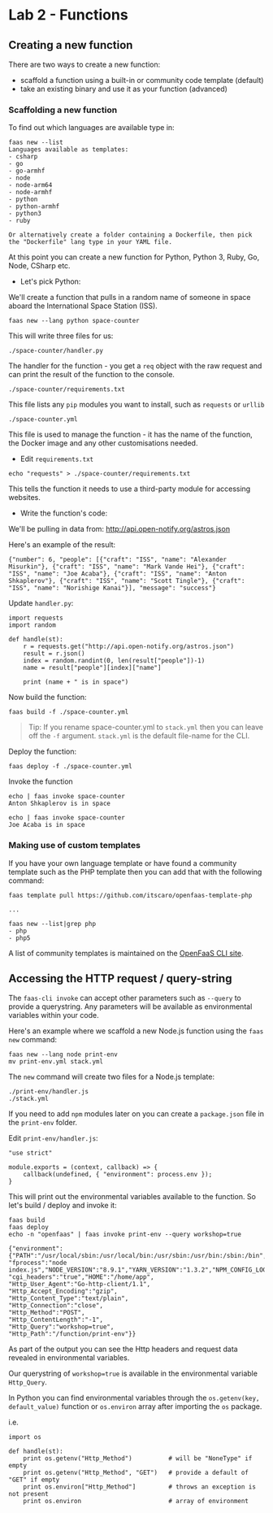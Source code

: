 # Lab 2 - Functions

## Creating a new function

There are two ways to create a new function:

* scaffold a function using a built-in or community code template (default)
* take an existing binary and use it as your function (advanced)

### Scaffolding a new function

To find out which languages are available type in:

```
faas new --list
Languages available as templates:
- csharp
- go
- go-armhf
- node
- node-arm64
- node-armhf
- python
- python-armhf
- python3
- ruby

Or alternatively create a folder containing a Dockerfile, then pick
the "Dockerfile" lang type in your YAML file.
```

At this point you can create a new function for Python, Python 3, Ruby, Go, Node, CSharp etc.

* Let's pick Python:

We'll create a function that pulls in a random name of someone in space aboard the International Space Station (ISS).

```
faas new --lang python space-counter
```

This will write three files for us:

```
./space-counter/handler.py
```

The handler for the function - you get a `req` object with the raw request and can print the result of the function to the console.

```
./space-counter/requirements.txt
```

This file lists any `pip` modules you want to install, such as `requests` or `urllib`

```
./space-counter.yml
```

This file is used to manage the function - it has the name of the function, the Docker image and any other customisations needed.

* Edit `requirements.txt`

```
echo "requests" > ./space-counter/requirements.txt
```

This tells the function it needs to use a third-party module for accessing websites.

* Write the function's code:

We'll be pulling in data from: http://api.open-notify.org/astros.json

Here's an example of the result:

```
{"number": 6, "people": [{"craft": "ISS", "name": "Alexander Misurkin"}, {"craft": "ISS", "name": "Mark Vande Hei"}, {"craft": "ISS", "name": "Joe Acaba"}, {"craft": "ISS", "name": "Anton Shkaplerov"}, {"craft": "ISS", "name": "Scott Tingle"}, {"craft": "ISS", "name": "Norishige Kanai"}], "message": "success"}
```

Update `handler.py`:

```
import requests
import random

def handle(st):
    r = requests.get("http://api.open-notify.org/astros.json")
    result = r.json()
    index = random.randint(0, len(result["people"])-1)
    name = result["people"][index]["name"]

    print (name + " is in space") 
```

Now build the function:

```
faas build -f ./space-counter.yml
```

> Tip: If you rename space-counter.yml to `stack.yml` then you can leave off the `-f` argument. `stack.yml` is the default file-name for the CLI.

Deploy the function:

```
faas deploy -f ./space-counter.yml
```

Invoke the function

```
echo | faas invoke space-counter
Anton Shkaplerov is in space

echo | faas invoke space-counter
Joe Acaba is in space
```

### Making use of custom templates

If you have your own language template or have found a community template such as the PHP template then you can add that with the following command:

```
faas template pull https://github.com/itscaro/openfaas-template-php

...

faas new --list|grep php
- php
- php5
```

A list of community templates is maintained on the [OpenFaaS CLI site](https://github.com/openfaas/faas-cli).

## Accessing the HTTP request / query-string

The `faas-cli invoke` can accept other parameters such as `--query` to provide a querystring. Any parameters will be available as environmental variables within your code.

Here's an example where we scaffold a new Node.js function using the `faas new` command:

```
faas new --lang node print-env
mv print-env.yml stack.yml
```

The `new` command will create two files for a Node.js template:

```
./print-env/handler.js
./stack.yml
```

If you need to add `npm` modules later on you can create a `package.json` file in the `print-env` folder.

Edit `print-env/handler.js`:

```
"use strict"

module.exports = (context, callback) => {
    callback(undefined, { "environment": process.env });
}
```

This will print out the environmental variables available to the function. So let's build / deploy and invoke it:

```
faas build
faas deploy
echo -n "openfaas" | faas invoke print-env --query workshop=true

{"environment":{"PATH":"/usr/local/sbin:/usr/local/bin:/usr/sbin:/usr/bin:/sbin:/bin","HOSTNAME":"59cc01de25a6",
"fprocess":"node index.js","NODE_VERSION":"8.9.1","YARN_VERSION":"1.3.2","NPM_CONFIG_LOGLEVEL":"warn",
"cgi_headers":"true","HOME":"/home/app",
"Http_User_Agent":"Go-http-client/1.1",
"Http_Accept_Encoding":"gzip",
"Http_Content_Type":"text/plain",
"Http_Connection":"close",
"Http_Method":"POST",
"Http_ContentLength":"-1",
"Http_Query":"workshop=true",
"Http_Path":"/function/print-env"}}
```

As part of the output you can see the Http headers and request data revealed in environmental variables.

Our querystring of `workshop=true` is available in the environmental variable `Http_Query`.

In Python you can find environmental variables through the `os.getenv(key, default_value)` function or `os.environ` array after importing the `os` package.

i.e.

```
import os

def handle(st):
    print os.getenv("Http_Method")          # will be "NoneType" if empty
    print os.getenv("Http_Method", "GET")   # provide a default of "GET" if empty
    print os.environ["Http_Method"]         # throws an exception is not present
    print os.environ                        # array of environment
```

